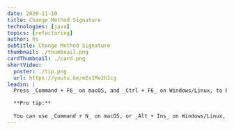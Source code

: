 ```yaml
---
date: 2020-11-19
title: Change Method Signature
technologies: [java]
topics: [refactoring]
author: hs
subtitle: Change Method Signature
thumbnail: ./thumbnail.png
cardThumbnail: ./card.png
shortVideo:
  poster: ./tip.png
  url: https://youtu.be/mEs1Mo2h1cg
leadin: |
  Press _Command + F6_ on macOS, and _Ctrl + F6_ on Windows/Linux, to bring up the **Change Signature** dialog. You can add or remove method parameters here.  

  **Pro tip:**
  
  You can use _Command + N_ on macOS, or _Alt + Ins_ on Windows/Linux, or to add a new parameter.  
---
```

